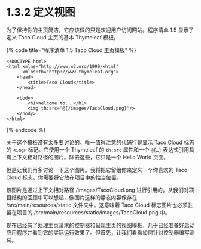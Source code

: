 # 1.3.2 定义视图

为了保持你的主页简洁，它应该做的只是欢迎用户访问网站。程序清单 1.5 显示了定义 Taco Cloud 主页的基本 Thymeleaf 模板。

{% code title="程序清单 1.5 Taco Cloud 主页模板" %}
```markup
<!DOCTYPE html>
<html xmlns="http://www.w3.org/1999/xhtml"
      xmlns:th="http://www.thymeleaf.org">
    <head>
        <title>Taco Cloud</title>
    </head>
    
    <body>
        <h1>Welcome to...</h1>
        <img th:src="@{/images/TacoCloud.png}"/>
    </body>
</html>
```
{% endcode %}

关于这个模板没有太多要讨论的。唯一值得注意的代码行是显示 Taco Cloud 标志的 `<img>` 标记。它使用一个 Thymeleaf 的 `th:src` 属性和一个 `@{…}` 表达式引用具有上下文相对路径的图片。除去这些，它只是一个 Hello World 页面。

但是让我们再多讨论一下这个图片。我将把它留给你来定义一个你喜欢的 Taco Cloud 标志。你需要将它放在项目中的恰当位置。

该图片是通过上下文相对路径 /images/TacoCloud.png 进行引用的。从我们对项目结构的回顾中可以想起，像图片这样的静态内容保存在 /src/main/resources/static 文件夹中。这意味着 Taco Cloud 标志图片也必须驻留在项目的 /src/main/resources/static/images/TacoCloud.png 中。

现在已经有了处理主页请求的控制器和呈现主页的视图模板，几乎已经准备好启动应用程序并看到它的实际运行效果了。但首先，让我们看看如何针对控制器编写测试。

